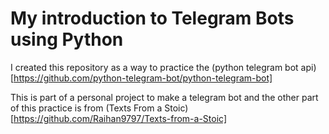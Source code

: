 # My introduction to Telegram Bots using Python
I created this repository as a way to practice the (python telegram bot api) [https://github.com/python-telegram-bot/python-telegram-bot]

This is part of a personal project to make a telegram bot and the other part of this practice is from (Texts From a Stoic) [https://github.com/Raihan9797/Texts-from-a-Stoic]